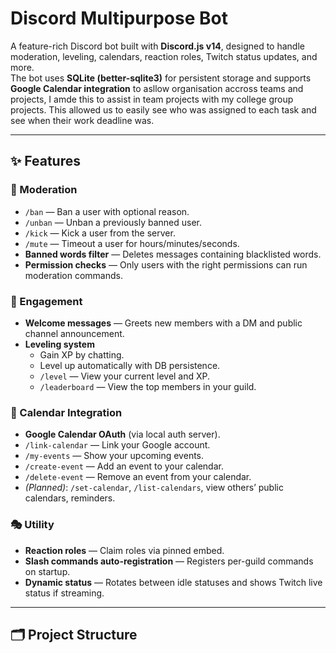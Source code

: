 # Discord Multipurpose Bot

A feature-rich Discord bot built with **Discord.js v14**, designed to handle moderation, leveling, calendars, reaction roles, Twitch status updates, and more.  
The bot uses **SQLite (better-sqlite3)** for persistent storage and supports **Google Calendar integration** to asllow organisation accross teams and projects, I amde this to assist in team projects with my college group projects.
This allowed us to easily see who was assigned to each task and see when their work deadline was.

---

## ✨ Features

### 👮 Moderation
- `/ban` — Ban a user with optional reason.
- `/unban` — Unban a previously banned user.
- `/kick` — Kick a user from the server.
- `/mute` — Timeout a user for hours/minutes/seconds.
- **Banned words filter** — Deletes messages containing blacklisted words.
- **Permission checks** — Only users with the right permissions can run moderation commands.

### 🎉 Engagement
- **Welcome messages** — Greets new members with a DM and public channel announcement.
- **Leveling system**  
  - Gain XP by chatting.  
  - Level up automatically with DB persistence.  
  - `/level` — View your current level and XP.  
  - `/leaderboard` — View the top members in your guild.

### 📅 Calendar Integration
- **Google Calendar OAuth** (via local auth server).  
- `/link-calendar` — Link your Google account.  
- `/my-events` — Show your upcoming events.  
- `/create-event` — Add an event to your calendar.  
- `/delete-event` — Remove an event from your calendar.  
- *(Planned)*: `/set-calendar`, `/list-calendars`, view others’ public calendars, reminders.

### 🎭 Utility
- **Reaction roles** — Claim roles via pinned embed.
- **Slash commands auto-registration** — Registers per-guild commands on startup.
- **Dynamic status** — Rotates between idle statuses and shows Twitch live status if streaming.

---

## 🗂 Project Structure

